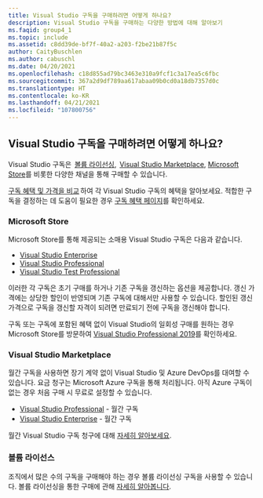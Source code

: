 ```yaml
---
title: Visual Studio 구독을 구매하려면 어떻게 하나요?
description: Visual Studio 구독을 구매하는 다양한 방법에 대해 알아보기
ms.faqid: group4_1
ms.topic: include
ms.assetid: c8dd39de-bf7f-40a2-a203-f2be21b87f5c
author: CaityBuschlen
ms.author: cabuschl
ms.date: 04/20/2021
ms.openlocfilehash: c18d855ad79bc3463e310a9fcf1c3a17ea5c6fbc
ms.sourcegitcommit: 367a2d9df789aa617abaa09b0cd0a18db7357d0c
ms.translationtype: HT
ms.contentlocale: ko-KR
ms.lasthandoff: 04/21/2021
ms.locfileid: "107800756"
---
```

## <a name="how-do-i-purchase-visual-studio-subscriptions"></a>Visual Studio 구독을 구매하려면 어떻게 하나요?
Visual Studio 구독은  [볼륨 라이선싱](https://www.microsoft.com/licensing/default),  [Visual Studio Marketplace](https://marketplace.visualstudio.com/subscriptions), [Microsoft Store](https://www.microsoft.com/store/collections/visualstudio)를 비롯한 다양한 채널을 통해 구매할 수 있습니다.  

[구독 혜택 및 가격을 비교](https://visualstudio.microsoft.com/vs/pricing/) 하여 각 Visual Studio 구독의 혜택을 알아보세요. 적합한 구독을 결정하는 데 도움이 필요한 경우 [구독 혜택 페이지](https://visualstudio.microsoft.com/vs/benefits/)를 확인하세요.   

### <a name="microsoft-store"></a>Microsoft Store
Microsoft Store를 통해 제공되는 소매용 Visual Studio 구독은 다음과 같습니다. 
- [Visual Studio Enterprise](https://www.microsoft.com/p/visual-studio-enterprise-subscription/dg7gmgf0dst4?activetab=pivot%3aoverviewtab) 
- [Visual Studio Professional](https://www.microsoft.com/p/visual-studio-professional-subscription/dg7gmgf0dst3?activetab=pivot%3aoverviewtab) 
- [Visual Studio Test Professional](https://www.microsoft.com/p/visual-studio-test-professional-subscription/dg7gmgf0dst6?activetab=pivot%3aoverviewtab) 

이러한 각 구독은 초기 구매를 하거나 기존 구독을 갱신하는 옵션을 제공합니다. 갱신 가격에는 상당한 할인이 반영되며 기존 구독에 대해서만 사용할 수 있습니다. 할인된 갱신 가격으로 구독을 갱신할 자격이 되려면 만료되기 전에 구독을 갱신해야 합니다. 

구독 또는 구독에 포함된 혜택 없이 Visual Studio의 일회성 구매를 원하는 경우 Microsoft Store를 방문하여 [Visual Studio Professional 2019](https://www.microsoft.com/p/visual-studio-professional-2019/dg7gmgf0f6q1?cid=msft_web_collection&activetab=pivot%3aoverviewtab)를 확인하세요. 

### <a name="visual-studio-marketplace"></a>Visual Studio Marketplace 
월간 구독을 사용하면 장기 계약 없이 Visual Studio 및 Azure DevOps를 대여할 수 있습니다. 요금 청구는 Microsoft Azure 구독을 통해 처리됩니다. 아직 Azure 구독이 없는 경우 처음 구매 시 무료로 설정할 수 있습니다.  
- [Visual Studio Professional](https://marketplace.visualstudio.com/items?itemName=ms.vs-professional-monthly) - 월간 구독 
- [Visual Studio Enterprise](https://marketplace.visualstudio.com/items?itemName=ms.vs-enterprise-monthly) - 월간 구독 
 
월간 Visual Studio 구독 청구에 대해 [자세히 알아보세요](https://docs.microsoft.com/visualstudio/subscriptions/vscloud-billing-faq). 

### <a name="volume-licensing"></a>볼륨 라이선스 
조직에서 많은 수의 구독을 구매해야 하는 경우 볼륨 라이선싱 구독을 사용할 수 있습니다. 볼륨 라이선싱을 통한 구매에 관해 [자세히 알아봅니다](https://www.microsoft.com/licensing/how-to-buy/how-to-buy).  